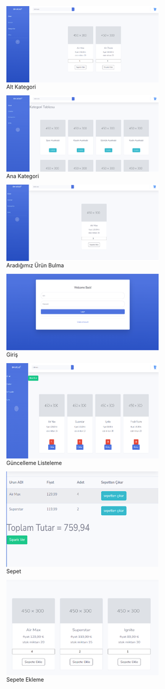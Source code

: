 <p float="left">
  <figure>
    <img src="https://github.com/yusufKemalPinarci/EnUcuzUrunBul/blob/master/proje%20resimleri/alt%20kategori.png" width="400" height="200" />
    <figcaption>Alt Kategori</figcaption>
  </figure>

  
  <figure>
    <img src="https://github.com/yusufKemalPinarci/EnUcuzUrunBul/blob/master/proje%20resimleri/ana%20kategori.png" width="400" height="200" />
    <figcaption>Ana Kategori</figcaption>
  </figure>
  <figure>
    <img src="https://github.com/yusufKemalPinarci/EnUcuzUrunBul/blob/master/proje%20resimleri/arad%C4%B1%C4%9F%C4%B1m%C4%B1z%20%C3%BCr%C3%BCn%20bulma.png" width="400" height="200" />
    <figcaption>Aradığımız Ürün Bulma</figcaption>
  </figure>
  <figure>
    <img src="https://github.com/yusufKemalPinarci/EnUcuzUrunBul/blob/master/proje%20resimleri/giris.png" width="400" height="200" />
    <figcaption>Giriş</figcaption>
  </figure>
</p>

<p float="left">
  <figure>
    <img src="https://github.com/yusufKemalPinarci/EnUcuzUrunBul/blob/master/proje%20resimleri/guncelleme%20listeleme.png" width="400" height="250" />
    <figcaption>Güncelleme Listeleme</figcaption>
  </figure>
  <figure>
    <img src="https://github.com/yusufKemalPinarci/EnUcuzUrunBul/blob/master/proje%20resimleri/sepet.png" width="400" height="250" />
    <figcaption>Sepet</figcaption>
  </figure>
  <figure>
    <img src="https://github.com/yusufKemalPinarci/EnUcuzUrunBul/blob/master/proje%20resimleri/sepete%20ekleme.png" width="400" height="250" />
    <figcaption>Sepete Ekleme</figcaption>
  </figure>
</p>
